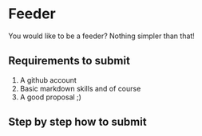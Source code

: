 # Feeder
You would like to be a feeder? Nothing simpler than that!

## Requirements to submit
1. A github account
1. Basic markdown skills and of course
1. A good proposal ;)

## Step by step how to submit
